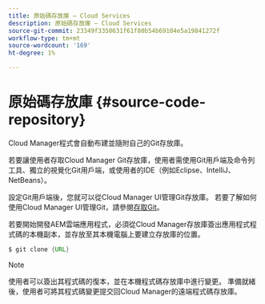 ```yaml
---
title: 原始碼存放庫 — Cloud Services
description: 原始碼存放庫 — Cloud Services
source-git-commit: 23349f3350631f61f80b54b69104e5a19841272f
workflow-type: tm+mt
source-wordcount: '169'
ht-degree: 1%

---
```



# 原始碼存放庫 {#source-code-repository}

Cloud Manager程式會自動布建並隨附自己的Git存放庫。

若要讓使用者存取Cloud Manager Git存放庫，使用者需使用Git用戶端及命令列工具、獨立的視覺化Git用戶端，或使用者的IDE（例如Eclipse、IntelliJ、NetBeans）。

設定Git用戶端後，您就可以從Cloud Manager UI管理Git存放庫。 若要了解如何使用Cloud Manager UI管理Git，請參閱[存取Git](/help/implementing/cloud-manager/accessing-git.md)。

若要開始開發AEM雲端應用程式，必須從Cloud Manager存放庫簽出應用程式程式碼的本機副本，並存放至其本機電腦上要建立存放庫的位置。

```java
$ git clone {URL}
```

>[!NOTE]
>
>使用者可以簽出其程式碼的復本，並在本機程式碼存放庫中進行變更。 準備就緒後，使用者可將其程式碼變更提交回Cloud Manager的遠端程式碼存放庫。
